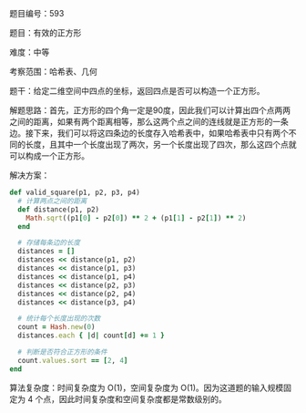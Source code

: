 题目编号：593

题目：有效的正方形

难度：中等

考察范围：哈希表、几何

题干：给定二维空间中四点的坐标，返回四点是否可以构造一个正方形。

解题思路：首先，正方形的四个角一定是90度，因此我们可以计算出四个点两两之间的距离，如果有两个距离相等，那么这两个点之间的连线就是正方形的一条边。接下来，我们可以将这四条边的长度存入哈希表中，如果哈希表中只有两个不同的长度，且其中一个长度出现了两次，另一个长度出现了四次，那么这四个点就可以构成一个正方形。

解决方案：

```ruby
def valid_square(p1, p2, p3, p4)
  # 计算两点之间的距离
  def distance(p1, p2)
    Math.sqrt((p1[0] - p2[0]) ** 2 + (p1[1] - p2[1]) ** 2)
  end

  # 存储每条边的长度
  distances = []
  distances << distance(p1, p2)
  distances << distance(p1, p3)
  distances << distance(p1, p4)
  distances << distance(p2, p3)
  distances << distance(p2, p4)
  distances << distance(p3, p4)

  # 统计每个长度出现的次数
  count = Hash.new(0)
  distances.each { |d| count[d] += 1 }

  # 判断是否符合正方形的条件
  count.values.sort == [2, 4]
end
```

算法复杂度：时间复杂度为 O(1)，空间复杂度为 O(1)。因为这道题的输入规模固定为 4 个点，因此时间复杂度和空间复杂度都是常数级别的。